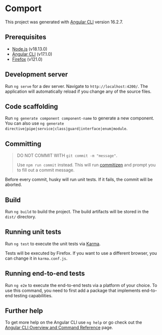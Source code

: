# Comport

This project was generated with [Angular CLI](https://github.com/angular/angular-cli) version 16.2.7.

## Prerequisites

- [Node.js](https://nodejs.org/en/) (v18.13.0)
- [Angular CLI](https://angular.io/cli) (v17.1.0)
- [Firefox](https://www.mozilla.org/en-US/firefox/new/) (v121.0)

## Development server

Run `ng serve` for a dev server. Navigate to `http://localhost:4200/`. The application will automatically reload if you change any of the source files.

## Code scaffolding

Run `ng generate component component-name` to generate a new component. You can also use `ng generate directive|pipe|service|class|guard|interface|enum|module`.

## Committing

> DO NOT COMMIT WITH `git commit -m "message"`. 
> 
> Use `npm run commit` instead. This will run [commitizen](https://github.com/commitizen) and prompt you to fill out a commit message.

Before every commit, husky will run unit tests. If it fails, the commit will be aborted.

## Build

Run `ng build` to build the project. The build artifacts will be stored in the `dist/` directory.

## Running unit tests

Run `ng test` to execute the unit tests via [Karma](https://karma-runner.github.io).

Tests will be executed by Firefox. If you want to use a different browser, you can change it in `karma.conf.js`.

## Running end-to-end tests

Run `ng e2e` to execute the end-to-end tests via a platform of your choice. To use this command, you need to first add a package that implements end-to-end testing capabilities.

## Further help

To get more help on the Angular CLI use `ng help` or go check out the [Angular CLI Overview and Command Reference](https://angular.io/cli) page.
